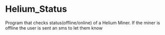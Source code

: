 # Helium_Status
Program that checks status(offline/online) of a Helium Miner. If the miner is offline the user is sent an sms to let them know
